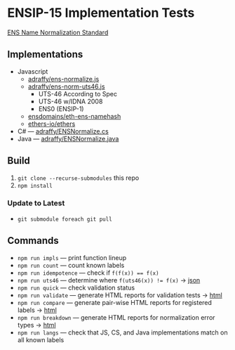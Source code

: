 # ENSIP-15 Implementation Tests

[ENS Name Normalization Standard](https://docs.ens.domains/ens-improvement-proposals/ensip-15-normalization-standard)

## Implementations

* Javascript
	* [adraffy/ens-normalize.js](https://github.com/adraffy/ens-normalize.js)
	* [adraffy/ens-norm-uts46.js](https://github.com/adraffy/ens-norm-uts46.js)
		* UTS-46 According to Spec
		* UTS-46 w/IDNA 2008
		* ENS0 (ENSIP-1)
	* [ensdomains/eth-ens-namehash](https://github.com/ensdomains/eth-ens-namehash)
	* [ethers-io/ethers](https://github.com/ethers-io/ethers.js)
* C# — [adraffy/ENSNormalize.cs](https://github.com/adraffy/ENSNormalize.cs)
* Java — [adraffy/ENSNormalize.java](https://github.com/adraffy/ENSNormalize.cs)
	
## Build

1. `git clone --recurse-submodules` this repo
1. `npm install`

### Update to Latest

* `git submodule foreach git pull`

## Commands

* `npm run impls` — print function lineup
* `npm run count` — count known labels
* `npm run idempotence` — check if `f(f(x)) == f(x)`
* `npm run uts46` — determine where `f(uts46(x)) != f(x)` &rarr; [json](./test-misc/output/uts46.json)
* `npm run quick` — check validation status 
* `npm run validate` — generate HTML reports for validation tests &rarr; [html](https://adraffy.github.io/ens-norm-tests/test-validation/output/)
* `npm run compare` — generate pair-wise HTML reports for registered labels &rarr; [html](https://adraffy.github.io/ens-norm-tests/test-compare/output/)
* `npm run breakdown` — generate HTML reports for normalization error types &rarr; [html](https://adraffy.github.io/ens-norm-tests/test-breakdown/output-20231026/)
* `npm run langs` — check that JS, CS, and Java implementations match on all known labels
